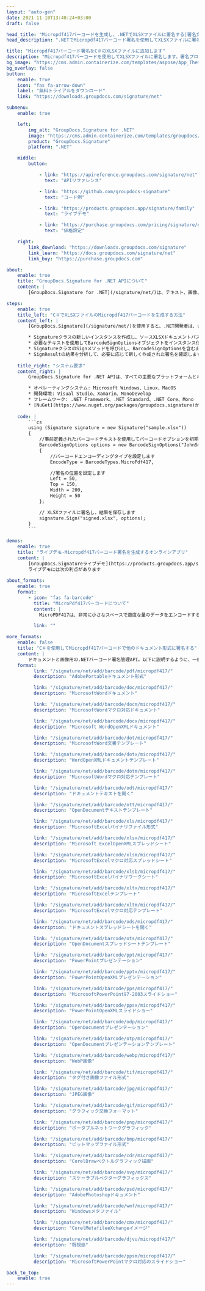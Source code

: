 ```yaml
---
layout: "auto-gen"
date: 2021-11-10T13:40:24+03:00
draft: false

head_title: "Micropdf417バーコードを生成し、.NETでXLSXファイルに署名する|署名文書"
head_description: ".NETでMicropdf417バーコード署名を使用してXLSXファイルに署名する-人気のあるビジネスドキュメントや画像ファイル形式にバーコードを追加します."

title: "Micropdf417バーコード署名をC＃のXLSXファイルに追加します"
description: "Micropdf417バーコードを使用してXLSXファイルに署名します。署名プロパティを操作し、ニーズに合ったドキュメント内で高度な署名オプションを設定します."
bg_image: "https://cms.admin.containerize.com/templates/aspose/App_Themes/V3/images/bg/header1.png"
bg_overlay: false
button:
    enable: true
    icon: "fas fa-arrow-down"
    label: "無料トライアルをダウンロード"
    link: "https://downloads.groupdocs.com/signature/net"

submenu:
    enable: true

    left:
        img_alt: "GroupDocs.Signature for .NET"
        image: "https://cms.admin.containerize.com/templates/groupdocs/images/product-logos/90x90-noborder/groupdocs-signature-net.png"
        product: "GroupDocs.Signature"
        platform: ".NET"

    middle:
        button:

            - link: "https://apireference.groupdocs.com/signature/net"
              text: "APIリファレンス"

            - link: "https://github.com/groupdocs-signature"
              text: "コード例"

            - link: "https://products.groupdocs.app/signature/family"
              text: "ライブデモ"

            - link: "https://purchase.groupdocs.com/pricing/signature/net"
              text: "価格設定"

    right:
        link_download: "https://downloads.groupdocs.com/signature"
        link_learn: "https://docs.groupdocs.com/signature/net"
        link_buy: "https://purchase.groupdocs.com"

about:
    enable: true
    title: "GroupDocs.Signature for .NET APIについて"
    content: |
        [GroupDocs.Signature for .NET](/signature/net/)は、テキスト、画像、バーコード、スタンプ、フォームフィールド、QRコード、メタデータなどのさまざまな署名タイプを使用してデジタルドキュメントに電子署名するネイティブ.NETAPIです。ユーザーは、PDF、Microsoft Word、Excelワークシート、PowerPointプレゼンテーション、Adobe Photoshop、メタファイル、および画像ファイル形式内のデジタル署名を追加、編集、検証、削除、および検索でき、必要に応じて署名プロパティをカスタマイズするための追加サポートがあります。

steps:
    enable: true
    title_left: "C＃でXLSXファイルのMicropdf417バーコードを生成する方法"
    content_left: |
        [GroupDocs.Signature](/signature/net/)を使用すると、.NET開発者は、いくつかの簡単な手順を実行することで、アプリケーション内のXLSXファイルにMicropdf417バーコードを簡単に追加できます。

        * Signatureクラスの新しいインスタンスを作成し、ソースXLSXドキュメントパスをコンストラクターパラメーターとして渡します。
        * 必要なテキストを使用してBarcodeSignOptionsオブジェクトをインスタンス化し、EncodeTypeプロパティをMicroPdf417に設定します。
        * SignatureクラスのSignメソッドを呼び出し、BarcodeSignOptionsを含む出力XLSXファイル名を渡します。
        * SignResultの結果を分析して、必要に応じて新しく作成された署名を確認します。
        
    title_right: "システム要求"
    content_right: |
        GroupDocs.Signature for .NET APIは、すべての主要なプラットフォームとオペレーティングシステムでサポートされています。以下のコードを実行する前に、システムに次の前提条件がインストールされていることを確認してください。

        * オペレーティングシステム: Microsoft Windows、Linux、MacOS
        * 開発環境: Visual Studio、Xamarin、MonoDevelop
        * フレームワーク: .NET Framework、.NET Standard、.NET Core、Mono
        * [NuGet](https://www.nuget.org/packages/groupdocs.signature)からGroupDocs.Signaturefor.NETの最新バージョンをダウンロードします
        
    code: |
        ```cs
        using (Signature signature = new Signature("sample.xlsx"))
        {
            //事前定義されたバーコードテキストを使用してバーコードオプションを初期化します
            BarcodeSignOptions options = new BarcodeSignOptions("JohnSmith")
            {
                //バーコードエンコーディングタイプを設定します
                EncodeType = BarcodeTypes.MicroPdf417,

                //署名の位置を設定します
                Left = 50,
                Top = 150,
                Width = 200,
                Height = 50
            };

            // XLSXファイルに署名し、結果を保存します 
            signature.Sign("signed.xlsx", options);
        }
        ```
        
demos:
    enable: true
    title: "ライブデモ-Micropdf417バーコード署名を生成するオンラインアプリ"
    content: |
        [GroupDocs.Signatureライブデモ](https://products.groupdocs.app/signature/family)サイトにアクセスして、Micropdf417バーコードをXLSXファイルに今すぐ追加してください。  
        ライブデモには次の利点があります
        
about_formats:
    enable: true
    format:
        - icon: "fas fa-barcode"
          title: "MicroPdf417バーコードについて"
          content: |
            MicroPDF417は、非常に小さなスペースで適度な量のデータをエンコードするように設計された、2次元の可変長スタックシンボルです。 PDF417に基づいており、その機能のいくつかを共有しています。

          link: ""

more_formats:
    enable: false
    title: "C＃を使用してMicropdf417バーコードで他のドキュメント形式に署名する"
    content: |
        ドキュメントと画像用の.NETバーコード署名管理API。以下に説明するように、一般的なファイル形式のいくつかにバーコード署名を追加します。
    format: 
          link: "/signature/net/add/barcode/pdf/micropdf417/"
          description: "AdobePortableドキュメント形式"

          link: "/signature/net/add/barcode/doc/micropdf417/"
          description: "MicrosoftWordドキュメント"

          link: "/signature/net/add/barcode/docm/micropdf417/"
          description: "MicrosoftWordマクロ対応ドキュメント"

          link: "/signature/net/add/barcode/docx/micropdf417/"
          description: "Microsoft WordOpenXMLドキュメント"

          link: "/signature/net/add/barcode/dot/micropdf417/"
          description: "MicrosoftWord文書テンプレート"

          link: "/signature/net/add/barcode/dotx/micropdf417/"
          description: "WordOpenXMLドキュメントテンプレート"

          link: "/signature/net/add/barcode/dotm/micropdf417/"
          description: "MicrosoftWordマクロ対応テンプレート"       

          link: "/signature/net/add/barcode/odt/micropdf417/"
          description: "ドキュメントテキストを開く"

          link: "/signature/net/add/barcode/ott/micropdf417/"
          description: "OpenDocumentテキストテンプレート"

          link: "/signature/net/add/barcode/xls/micropdf417/"
          description: "MicrosoftExcelバイナリファイル形式"

          link: "/signature/net/add/barcode/xlsx/micropdf417/"
          description: "Microsoft ExcelOpenXMLスプレッドシート"

          link: "/signature/net/add/barcode/xlsm/micropdf417/"
          description: "MicrosoftExcelマクロ対応スプレッドシート"

          link: "/signature/net/add/barcode/xlsb/micropdf417/"
          description: "MicrosoftExcelバイナリワークシート"

          link: "/signature/net/add/barcode/xltx/micropdf417/"
          description: "MicrosoftExcelテンプレート"

          link: "/signature/net/add/barcode/xltm/micropdf417/"
          description: "MicrosoftExcelマクロ対応テンプレート"

          link: "/signature/net/add/barcode/ods/micropdf417/"
          description: "ドキュメントスプレッドシートを開く"

          link: "/signature/net/add/barcode/ots/micropdf417/"
          description: "OpenDocumentスプレッドシートテンプレート"

          link: "/signature/net/add/barcode/ppt/micropdf417/"
          description: "PowerPointプレゼンテーション"

          link: "/signature/net/add/barcode/pptx/micropdf417/"
          description: "PowerPointOpenXMLプレゼンテーション"

          link: "/signature/net/add/barcode/pps/micropdf417/"
          description: "MicrosoftPowerPoint97-2003スライドショー"

          link: "/signature/net/add/barcode/ppsx/micropdf417/"
          description: "PowerPointOpenXMLスライドショー"                              

          link: "/signature/net/add/barcode/odp/micropdf417/"
          description: "OpenDocumentプレゼンテーション"

          link: "/signature/net/add/barcode/otp/micropdf417/"
          description: "OpenDocumentプレゼンテーションテンプレート"

          link: "/signature/net/add/barcode/webp/micropdf417/"
          description: "WebP画像"

          link: "/signature/net/add/barcode/tif/micropdf417/"
          description: "タグ付き画像ファイル形式"

          link: "/signature/net/add/barcode/jpg/micropdf417/"
          description: "JPEG画像"

          link: "/signature/net/add/barcode/gif/micropdf417/"
          description: "グラフィック交換フォーマット"

          link: "/signature/net/add/barcode/png/micropdf417/"
          description: "ポータブルネットワークグラフィック"

          link: "/signature/net/add/barcode/bmp/micropdf417/"
          description: "ビットマップファイル形式"

          link: "/signature/net/add/barcode/cdr/micropdf417/"
          description: "CorelDrawベクトルグラフィック描画"

          link: "/signature/net/add/barcode/svg/micropdf417/"
          description: "スケーラブルベクターグラフィックス"

          link: "/signature/net/add/barcode/psd/micropdf417/"
          description: "AdobePhotoshopドキュメント"

          link: "/signature/net/add/barcode/wmf/micropdf417/"
          description: "Windowsメタファイル"        

          link: "/signature/net/add/barcode/cmx/micropdf417/"
          description: "CorelMetafileeXchangeイメージ"

          link: "/signature/net/add/barcode/djvu/micropdf417/"
          description: "既視感"

          link: "/signature/net/add/barcode/ppsm/micropdf417/"
          description: "MicrosoftPowerPointマクロ対応のスライドショー"

back_to_top:
    enable: true
---
```

